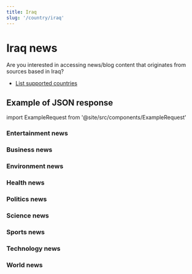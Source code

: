 ```yaml
---
title: Iraq
slug: '/country/iraq'
---
```


# Iraq news

Are you interested in accessing news/blog content that originates from sources based in Iraq?

- [List supported countries](/articles/countries)

## Example of JSON response

import ExampleRequest from '@site/src/components/ExampleRequest'

### Entertainment news
<ExampleRequest url="https://apitube.io/v1/news/articles?limit=2&category=news/Arts_and_Entertainment&country=iq"></ExampleRequest>

### Business news
<ExampleRequest url="https://apitube.io/v1/news/articles?limit=2&category=news/Business&country=iq"></ExampleRequest>

### Environment news
<ExampleRequest url="https://apitube.io/v1/news/articles?limit=2&category=news/Environment&country=iq"></ExampleRequest>

### Health news
<ExampleRequest url="https://apitube.io/v1/news/articles?limit=2&category=news/Health&country=iq"></ExampleRequest>

### Politics news
<ExampleRequest url="https://apitube.io/v1/news/articles?limit=2&category=news/Politics&country=iq"></ExampleRequest>

### Science news
<ExampleRequest url="https://apitube.io/v1/news/articles?limit=2&category=news/Science&country=iq"></ExampleRequest>

### Sports news
<ExampleRequest url="https://apitube.io/v1/news/articles?limit=2&category=news/Sports&country=iq"></ExampleRequest>

### Technology news
<ExampleRequest url="https://apitube.io/v1/news/articles?limit=2&category=news/Technology&country=iq"></ExampleRequest>

### World news
<ExampleRequest url="https://apitube.io/v1/news/articles?limit=2&category=news/World&country=iq"></ExampleRequest>
